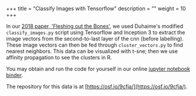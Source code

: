 +++
title = "Classify Images with Tensorflow"
description = ""
weight = 10
+++

In our [2018 paper, 'Fleshing out the Bones'](/papers), we used Duhaime's modified `classify_images.py` script using Tensorflow and Inception 3 to extract the image vectors from the second-to-last layer of the cnn (before labelling). These image vectors can then be fed through `cluster_vectors.py` to find nearest neighbors. This data can be visualized with t-sne; then we use affinity propagation to see the clusters in R.

You may obtain and run the code for yourself in our online [jupyter notebook binder](https://mybinder.org/v2/gh/shawngraham/bindr-test-Identifying-Similar-Images-with-TensorFlow/master).

The repository for this data is at [https://osf.io/9cfja/](https://osf.io/9cfja/).